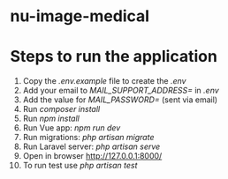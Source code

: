 # nu-image-medical

# Steps to run the application
1. Copy the *.env.example* file to create the *.env*
2. Add your email to *MAIL_SUPPORT_ADDRESS=* in *.env*
3. Add the value for *MAIL_PASSWORD=* (sent via email)
4. Run *composer install*
5. Run *npm install*
6. Run Vue app: *npm run dev*
7. Run migrations: *php artisan migrate*
8. Run Laravel server: *php artisan serve*
9. Open in browser http://127.0.0.1:8000/
10. To run test use *php artisan test*
